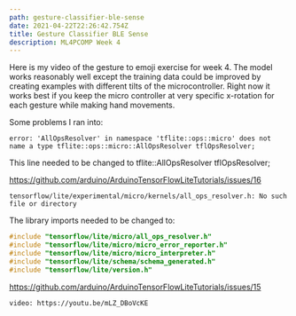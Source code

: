 ```yaml
---
path: gesture-classifier-ble-sense
date: 2021-04-22T22:26:42.754Z
title: Gesture Classifier BLE Sense
description: ML4PCOMP Week 4
---
```


Here is my video of the gesture to emoji exercise for week 4. The model works reasonably well except the training data could be improved by creating examples with different tilts of the microcontroller. Right now it works best if you keep the micro controller at very specific x-rotation for each gesture while making hand movements.

Some problems I ran into:

`error: 'AllOpsResolver' in namespace 'tflite::ops::micro' does not name a type tflite::ops::micro::AllOpsResolver tflOpsResolver;`

This line needed to be changed to tflite::AllOpsResolver tflOpsResolver;

https://github.com/arduino/ArduinoTensorFlowLiteTutorials/issues/16

`tensorflow/lite/experimental/micro/kernels/all_ops_resolver.h: No such file or directory`

The library imports needed to be changed to:

```c
#include "tensorflow/lite/micro/all_ops_resolver.h"
#include "tensorflow/lite/micro/micro_error_reporter.h"
#include "tensorflow/lite/micro/micro_interpreter.h"
#include "tensorflow/lite/schema/schema_generated.h"
#include "tensorflow/lite/version.h"
```

https://github.com/arduino/ArduinoTensorFlowLiteTutorials/issues/15

`video: https://youtu.be/mLZ_DBoVcKE`
